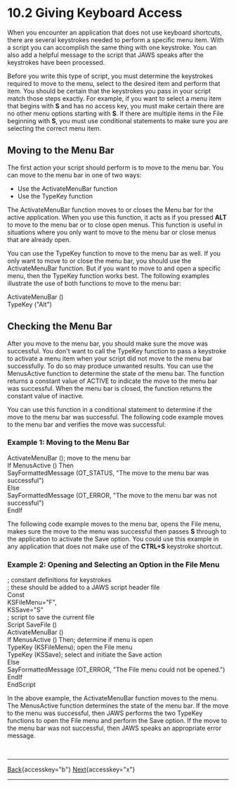 # 10.2 Giving Keyboard Access

When you encounter an application that does not use keyboard shortcuts,
there are several keystrokes needed to perform a specific menu item.
With a script you can accomplish the same thing with one keystroke. You
can also add a helpful message to the script that JAWS speaks after the
keystrokes have been processed.

Before you write this type of script, you must determine the keystrokes
required to move to the menu, select to the desired item and perform
that item. You should be certain that the keystrokes you pass in your
script match those steps exactly. For example, if you want to select a
menu item that begins with **S** and has no access key, you must make
certain there are no other menu options starting with **S**. If there
are multiple items in the File beginning with **S**, you must use
conditional statements to make sure you are selecting the correct menu
item.

## Moving to the Menu Bar

The first action your script should perform is to move to the menu bar.
You can move to the menu bar in one of two ways:

- Use the ActivateMenuBar function
- Use the TypeKey function

The ActivateMenuBar function moves to or closes the Menu bar for the
active application. When you use this function, it acts as if you
pressed **ALT** to move to the menu bar or to close open menus. This
function is useful in situations where you only want to move to the menu
bar or close menus that are already open.

You can use the TypeKey function to move to the menu bar as well. If you
only want to move to or close the menu bar, you should use the
ActivateMenuBar function. But if you want to move to and open a specific
menu, then the TypeKey function works best. The following examples
illustrate the use of both functions to move to the menu bar:

ActivateMenuBar ()\
TypeKey (\"Alt\")

## Checking the Menu Bar

After you move to the menu bar, you should make sure the move was
successful. You don't want to call the TypeKey function to pass a
keystroke to activate a menu item when your script did not move to the
menu bar successfully. To do so may produce unwanted results. You can
use the MenusActive function to determine the state of the menu bar. The
function returns a constant value of ACTIVE to indicate the move to the
menu bar was successful. When the menu bar is closed, the function
returns the constant value of inactive.

You can use this function in a conditional statement to determine if the
move to the menu bar was successful. The following code example moves to
the menu bar and verifies the move was successful:

### Example 1: Moving to the Menu Bar

ActivateMenuBar (); move to the menu bar\
If MenusActive () Then\
SayFormattedMessage (OT_STATUS, \"The move to the menu bar was
successful\")\
Else\
SayFormattedMessage (OT_ERROR, \"The move to the menu bar was not
successful\")\
EndIf

The following code example moves to the menu bar, opens the File menu,
makes sure the move to the menu was successful then passes **S** through
to the application to activate the Save option. You could use this
example in any application that does not make use of the **CTRL+S**
keystroke shortcut.

### Example 2: Opening and Selecting an Option in the File Menu

; constant definitions for keystrokes\
; these should be added to a JAWS script header file\
Const\
KSFileMenu=\"F\",\
KSSave=\"S\"\
; script to save the current file\
Script SaveFile ()\
ActivateMenuBar ()\
If MenusActive () Then; determine if menu is open\
TypeKey (KSFileMenu); open the File menu\
TypeKey (KSSave); select and initiate the Save action\
Else\
SayFormattedMessage (OT_ERROR, \"The File menu could not be opened.\")\
EndIf\
EndScript

In the above example, the ActivateMenuBar function moves to the menu.
The MenusActive function determines the state of the menu bar. If the
move to the menu was successful, then JAWS performs the two TypeKey
functions to open the File menu and perform the Save option. If the move
to the menu bar was not successful, then JAWS speaks an appropriate
error message.

 

  ---------------------------------------------------------- -- ----------------------------------------------------
  [Back](javascript:window.history.go(-1);){accesskey="b"}      [Next](10-3_DelayingYourScript.htm){accesskey="x"}
  ---------------------------------------------------------- -- ----------------------------------------------------
